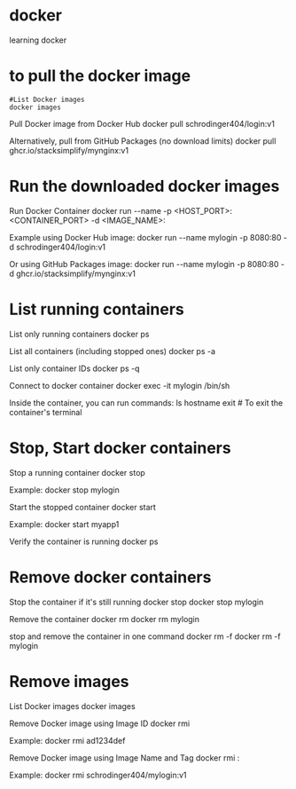 # docker
learning docker

# to pull the docker image
```
#List Docker images
docker images
```



Pull Docker image from Docker Hub
docker pull schrodinger404/login:v1

Alternatively, pull from GitHub Packages (no download limits)
docker pull ghcr.io/stacksimplify/mynginx:v1

# Run the downloaded docker images
Run Docker Container
docker run --name <CONTAINER-NAME> -p <HOST_PORT>:<CONTAINER_PORT> -d <IMAGE_NAME>:<TAG>

Example using Docker Hub image:
docker run --name mylogin -p 8080:80 -d schrodinger404/login:v1

Or using GitHub Packages image:
docker run --name mylogin -p 8080:80 -d ghcr.io/stacksimplify/mynginx:v1


# List running containers
List only running containers
docker ps

List all containers (including stopped ones)
docker ps -a

List only container IDs
docker ps -q

Connect to docker container
docker exec -it mylogin /bin/sh

Inside the container, you can run commands:
ls
hostname
exit  # To exit the container's terminal

# Stop, Start docker containers
Stop a running container
docker stop <CONTAINER-NAME>

Example:
docker stop mylogin

Start the stopped container
docker start <CONTAINER-NAME>

Example:
docker start myapp1

Verify the container is running
docker ps

# Remove docker containers
Stop the container if it's still running
docker stop <CONTAINER-NAME>
docker stop mylogin

Remove the container
docker rm <CONTAINER-NAME>
docker rm mylogin

stop and remove the container in one command
docker rm -f <CONTAINER-NAME>
docker rm -f mylogin

# Remove images
List Docker images
docker images

Remove Docker image using Image ID
docker rmi <IMAGE-ID>

Example:
docker rmi ad1234def

Remove Docker image using Image Name and Tag
docker rmi <IMAGE-NAME>:<IMAGE-TAG>

Example:
docker rmi schrodinger404/mylogin:v1
